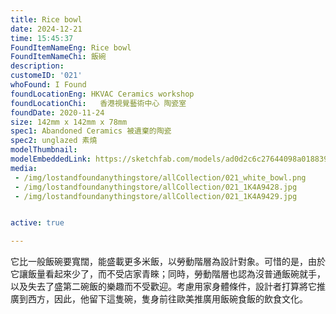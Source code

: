 ```yaml
---
title: Rice bowl
date: 2024-12-21
time: 15:45:37
FoundItemNameEng: Rice bowl
FoundItemNameChi: 飯碗
description: 
customeID: '021'
whoFound: I Found
foundLocationEng: HKVAC Ceramics workshop
foundLocationChi:   香港視覺藝術中心 陶瓷室
foundDate: 2020-11-24
size: 142mm x 142mm x 78mm
spec1: Abandoned Ceramics 被遺棄的陶瓷
spec2: unglazed 素燒
modelThumbnail:
modelEmbeddedLink: https://sketchfab.com/models/ad0d2c6c27644098a018839bb2eba07f/embed
media: 
 - /img/lostandfoundanythingstore/allCollection/021_white_bowl.png 
 - /img/lostandfoundanythingstore/allCollection/021_1K4A9428.jpg 
 - /img/lostandfoundanythingstore/allCollection/021_1K4A9429.jpg


active: true

---
```


它比一般飯碗要寬闊，能盛載更多米飯，以勞動階層為設計對象。可惜的是，由於它讓飯量看起來少了，而不受店家青睞；同時，勞動階層也認為沒普通飯碗就手，以及失去了盛第二碗飯的樂趣而不受歡迎。考慮用家身體條件，設計者打算將它推廣到西方，因此，他留下這隻碗，隻身前往歐美推廣用飯碗食飯的飲食文化。